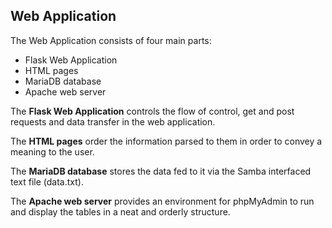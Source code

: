 ## Web Application

The Web Application consists of four main parts:
- Flask Web Application
- HTML pages
- MariaDB database
- Apache web server

The **Flask Web Application** controls the flow of control, get and post requests and data transfer in the web application.

The **HTML pages** order the information parsed to them in order to convey a meaning to the user.

The **MariaDB database** stores the data fed to it via the Samba interfaced text file (data.txt).

The **Apache web server** provides an environment for phpMyAdmin to run and display the tables in a neat and orderly structure.
